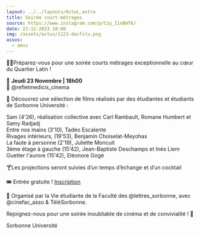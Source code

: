 ```yaml
---
layout: ../../layouts/ActuL.astro
title: Soirée court-métrages
source: https://www.instagram.com/p/Czy_I1nBmT6/
date: 23-11-2023 18:00
img: /assets/actus/1123-dacfslu.png
assos:
  - amsu
---
```


🎥🌟Préparez-vous pour une soirée courts métrages exceptionnelle au cœur du Quartier Latin !

📅 __Jeudi 23 Novembre | 18h00__  
📍 @refletmedicis_cinema

👀 Découvrez une sélection de films réalisés par des étudiantes et étudiants de Sorbonne Université :

Sam (4'26), réalisation collective avec Carl Rambault, Romane Humbert et Samy Radjadj  
Entre nos mains (3'10), Tadéo Escalente  
Rivages intérieurs, (19'53), Benjamin Choiselat-Meyohas  
La faute à personne (2'19), Juliette Moncuit  
3ème étage à gauche (15'42), Jean-Baptiste Deschamps et Inès Liem  
Guetter l'aurore (15'42), Eléonore Gogé  

🍸Les projections seront suivies d’un temps d’échange et d’un cocktail

🎟️ Entrée gratuite ! [Inscription](https://www.billetweb.fr/soiree-court-metrages)

🤝 Organisé par la Vie étudiante de la Faculté des @lettres_sorbonne, avec @cinefac_asso & TéléSorbonne.

Rejoignez-nous pour une soirée inoubliable de cinéma et de convivialité ! 🌟

Sorbonne Université
